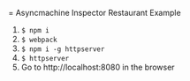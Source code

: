 = Asyncmachine Inspector Restaurant Example

1. `$ npm i`
1. `$ webpack`
1. `$ npm i -g httpserver`
1. `$ httpserver`
1. Go to http://localhost:8080 in the browser
